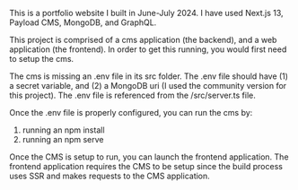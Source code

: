 This is a portfolio website I built in June-July 2024. 
I have used Next.js 13, Payload CMS, MongoDB, and GraphQL.

This project is comprised of a cms application (the backend), and a web application (the frontend).
In order to get this running, you would first need to setup the cms.

The cms is missing an .env file in its src folder.
The .env file should have (1) a secret variable, and (2) a MongoDB uri (I used the community version for this project).
The .env file is referenced from the /src/server.ts file.

Once the .env file is properly configured, you can run the cms by:
1. running an npm install
2. running an npm serve

Once the CMS is setup to run, you can launch the frontend application. 
The frontend application requires the CMS to be setup since the build process uses SSR and makes requests to the CMS application.
